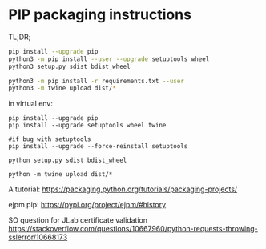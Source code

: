 # PIP packaging instructions
TL;DR;   

```bash
pip install --upgrade pip
python3 -m pip install --user --upgrade setuptools wheel
python3 setup.py sdist bdist_wheel

python3 -m pip install -r requirements.txt --user
python3 -m twine upload dist/*
```

in virtual env:
``` 
pip install --upgrade pip
pip install --upgrade setuptools wheel twine

#if bug with setuptools
pip install --upgrade --force-reinstall setuptools

python setup.py sdist bdist_wheel

python -m twine upload dist/*
```


A tutorial:
https://packaging.python.org/tutorials/packaging-projects/

ejpm pip: https://pypi.org/project/ejpm/#history

SO question for JLab certificate validation
https://stackoverflow.com/questions/10667960/python-requests-throwing-sslerror/10668173



